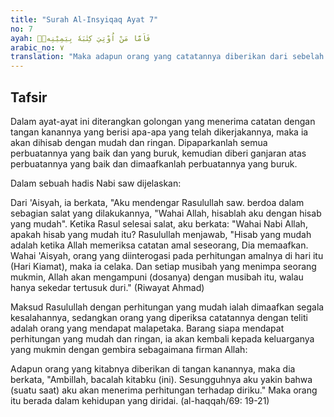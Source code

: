```yaml
---
title: "Surah Al-Insyiqaq Ayat 7"
no: 7
ayah: فَاَمَّا مَنْ اُوْتِيَ كِتٰبَهٗ بِيَمِيْنِهٖۙ 
arabic_no: ٧
translation: "Maka adapun orang yang catatannya diberikan dari sebelah kanannya, "
---
```


## Tafsir

Dalam ayat-ayat ini diterangkan golongan yang menerima catatan dengan tangan kanannya yang berisi apa-apa yang telah dikerjakannya, maka ia akan dihisab dengan mudah dan ringan. Dipaparkanlah semua perbuatannya yang baik dan yang buruk, kemudian diberi ganjaran atas perbuatannya yang baik dan dimaafkanlah perbuatannya yang buruk.

Dalam sebuah hadis Nabi saw dijelaskan:

Dari 'Aisyah, ia berkata, "Aku mendengar Rasulullah saw. berdoa dalam sebagian salat yang dilakukannya, "Wahai Allah, hisablah aku dengan hisab yang mudah". Ketika Rasul selesai salat, aku berkata: "Wahai Nabi Allah, apakah hisab yang mudah itu? Rasulullah menjawab, "Hisab yang mudah adalah ketika Allah memeriksa catatan amal seseorang, Dia memaafkan. Wahai 'Aisyah, orang yang diinterogasi pada perhitungan amalnya di hari itu (Hari Kiamat), maka ia celaka. Dan setiap musibah yang menimpa seorang mukmin, Allah akan mengampuni (dosanya) dengan musibah itu, walau hanya sekedar tertusuk duri." (Riwayat Ahmad)

Maksud Rasulullah dengan perhitungan yang mudah ialah dimaafkan segala kesalahannya, sedangkan orang yang diperiksa catatannya dengan teliti adalah orang yang mendapat malapetaka. Barang siapa mendapat perhitungan yang mudah dan ringan, ia akan kembali kepada keluarganya yang mukmin dengan gembira sebagaimana firman Allah:

Adapun orang yang kitabnya diberikan di tangan kanannya, maka dia berkata, "Ambillah, bacalah kitabku (ini). Sesungguhnya aku yakin bahwa (suatu saat) aku akan menerima perhitungan terhadap diriku." Maka orang itu berada dalam kehidupan yang diridai. (al-haqqah/69: 19-21)